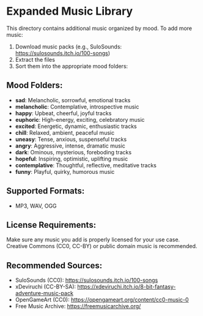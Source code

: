 # Expanded Music Library

This directory contains additional music organized by mood. To add more music:

1. Download music packs (e.g., SuloSounds: https://sulosounds.itch.io/100-songs)
2. Extract the files
3. Sort them into the appropriate mood folders:

## Mood Folders:
- **sad**: Melancholic, sorrowful, emotional tracks
- **melancholic**: Contemplative, introspective music  
- **happy**: Upbeat, cheerful, joyful tracks
- **euphoric**: High-energy, exciting, celebratory music
- **excited**: Energetic, dynamic, enthusiastic tracks
- **chill**: Relaxed, ambient, peaceful music
- **uneasy**: Tense, anxious, suspenseful tracks
- **angry**: Aggressive, intense, dramatic music
- **dark**: Ominous, mysterious, foreboding tracks
- **hopeful**: Inspiring, optimistic, uplifting music
- **contemplative**: Thoughtful, reflective, meditative tracks
- **funny**: Playful, quirky, humorous music

## Supported Formats:
- MP3, WAV, OGG

## License Requirements:
Make sure any music you add is properly licensed for your use case.
Creative Commons (CC0, CC-BY) or public domain music is recommended.

## Recommended Sources:
- SuloSounds (CC0): https://sulosounds.itch.io/100-songs
- xDeviruchi (CC-BY-SA): https://xdeviruchi.itch.io/8-bit-fantasy-adventure-music-pack
- OpenGameArt (CC0): https://opengameart.org/content/cc0-music-0
- Free Music Archive: https://freemusicarchive.org/
